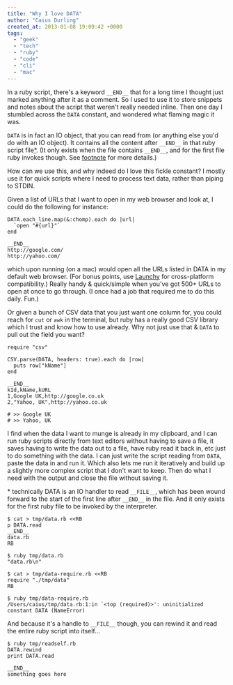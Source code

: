```yaml
---
title: "Why I love DATA"
author: "Caius Durling"
created_at: 2013-01-08 19:09:42 +0000
tags:
  - "geek"
  - "tech"
  - "ruby"
  - "code"
  - "cli"
  - "mac"
---
```


In a ruby script, there's a keyword `__END__` that for a long time I thought just marked anything after it as a comment. So I used to use it to store snippets and notes about the script that weren't really needed inline. Then one day I stumbled across the `DATA` constant, and wondered what flaming magic it was.

`DATA` is in fact an IO object, that you can read from (or anything else you'd do with an IO object). It contains all the content after `__END__` in that ruby script file<a href="#fn1">*</a>. (It only exists when the file contains `__END__`, and for the first file ruby invokes though. See <a href="#fn1">footnote</a> for more details.)

How can we use this, and why indeed do I love this fickle constant? I mostly use it for quick scripts where I need to process text data, rather than piping to STDIN.

Given a list of URLs that I want to open in my web browser and look at, I could do the following for instance:

    DATA.each_line.map(&:chomp).each do |url|
      `open "#{url}"`
    end

    __END__
    http://google.com/
    http://yahoo.com/

which upon running (on a mac) would open all the URLs listed in DATA in my default web browser. (For bonus points, use [Launchy][] for cross-platform compatibility.) Really handy & quick/simple when you've got 500+ URLs to open at once to go through. (I once had a job that required me to do this daily. Fun.)

[Launchy]: https://github.com/copiousfreetime/launchy#readme

Or given a bunch of CSV data that you just want one column for, you could reach for `cut` or `awk` in the terminal, but ruby has a really good CSV library which I trust and know how to use already. Why not just use that & `DATA` to pull out the field you want?

    require "csv"

    CSV.parse(DATA, headers: true).each do |row|
      puts row["kName"]
    end

    __END__
    kId,kName,kURL
    1,Google UK,http://google.co.uk
    2,"Yahoo, UK",http://yahoo.co.uk

    # >> Google UK
    # >> Yahoo, UK

I find when the data I want to munge is already in my clipboard, and I can run ruby scripts directly from text editors without having to save a file, it saves having to write the data out to a file, have ruby read it back in, etc just to do something with the data. I can just write the script reading from `DATA`, paste the data in and run it. Which also lets me run it iteratively and build up a slightly more complex script that I don't want to keep. Then do what I need with the output and close the file without saving it.

<span id="fn1">\*</span> technically DATA is an IO handler to read `__FILE__`, which has been wound forward to the start of the first line after `__END__` in the file. And it only exists for the first ruby file to be invoked by the interpreter.

    $ cat > tmp/data.rb <<RB
    p DATA.read
    __END__
    data.rb
    RB

    $ ruby tmp/data.rb
    "data.rb\n"

    $ cat > tmp/data-require.rb <<RB
    require "./tmp/data"
    RB

    $ ruby tmp/data-require.rb
    /Users/caius/tmp/data.rb:1:in `<top (required)>': uninitialized constant DATA (NameError)

And because it's a handle to `__FILE__` though, you can rewind it and read the entire ruby script into itself…

    $ ruby tmp/readself.rb 
    DATA.rewind
    print DATA.read

    __END__
    something goes here

